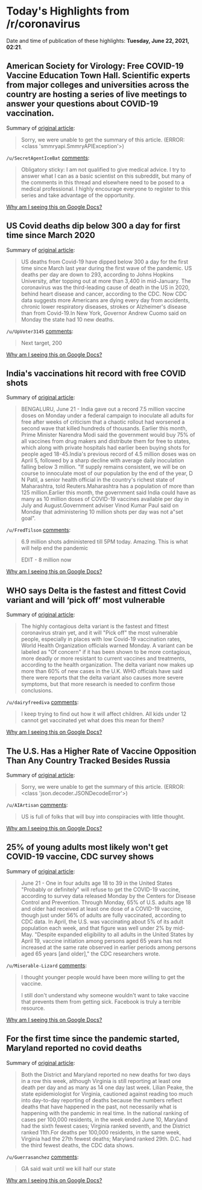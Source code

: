 # Today's Highlights from /r/coronavirus

Date and time of publication of these highlights: **Tuesday, June 22, 2021, 02:21**.

## American Society for Virology: Free COVID-19 Vaccine Education Town Hall. Scientific experts from major colleges and universities across the country are hosting a series of live meetings to answer your questions about COVID-19 vaccination.

Summary of [original article](https://asv.org/education/):

> Sorry, we were unable to get the summary of this article. (ERROR: <class 'smmryapi.SmmryAPIException'>)

`/u/SecretAgentIceBat` [comments](https://www.reddit.com/r/Coronavirus/comments/nwyioy/american_society_for_virology_free_covid19/):

> Obligatory sticky: I am not qualified to give medical advice. I try to answer what I can as a basic scientist on this subreddit, but many of the comments in this thread and elsewhere need to be posed to a medical professional. I highly encourage everyone to register to this series and take advantage of the opportunity.

[Why am I seeing this on Google Docs?](https://docs.google.com/document/d/1Dc6We63vOXIZsc0op-Bt4abqkYjXzOigalQqFxmvvbM/edit?usp=sharing)

## US Covid deaths dip below 300 a day for first time since March 2020

Summary of [original article](https://www.theguardian.com/us-news/2021/jun/21/us-covid-deaths-dip):

> US deaths from Covid-19 have dipped below 300 a day for the first time since March last year during the first wave of the pandemic. US deaths per day are down to 293, according to Johns Hopkins University, after topping out at more than 3,400 in mid-January. The coronavirus was the third-leading cause of death in the US in 2020, behind heart disease and cancer, according to the CDC. Now CDC data suggests more Americans are dying every day from accidents, chronic lower respiratory diseases, strokes or Alzheimer's disease than from Covid-19.In New York, Governor Andrew Cuomo said on Monday the state had 10 new deaths.

`/u/UpVoter3145` [comments](https://www.reddit.com/r/Coronavirus/comments/o53q8z/us_covid_deaths_dip_below_300_a_day_for_first/):

> Next target, 200

[Why am I seeing this on Google Docs?](https://docs.google.com/document/d/1Dc6We63vOXIZsc0op-Bt4abqkYjXzOigalQqFxmvvbM/edit?usp=sharing)

## India's vaccinations hit record with free COVID shots

Summary of [original article](https://www.reuters.com/world/india/india-reports-53256-new-covid-19-cases-2021-06-21/):

> BENGALURU, June 21 - India gave out a record 7.5 million vaccine doses on Monday under a federal campaign to inoculate all adults for free after weeks of criticism that a chaotic rollout had worsened a second wave that killed hundreds of thousands. Earlier this month, Prime Minister Narendra Modi said the government would buy 75% of all vaccines from drug makers and distribute them for free to states, which along with private hospitals had earlier been buying shots for people aged 18-45.India's previous record of 4.5 million doses was on April 5, followed by a sharp decline with average daily inoculation falling below 3 million. "If supply remains consistent, we will be on course to innoculate most of our population by the end of the year, D N Patil, a senior health official in the country's richest state of Maharashtra, told Reuters.Maharashtra has a population of more than 125 million.Earlier this month, the government said India could have as many as 10 million doses of COVID-19 vaccines available per day in July and August.Government adviser Vinod Kumar Paul said on Monday that administering 10 million shots per day was not a"set goal".

`/u/FredTilson` [comments](https://www.reddit.com/r/Coronavirus/comments/o4tkvp/indias_vaccinations_hit_record_with_free_covid/):

> 6.9 million shots administered till 5PM today. Amazing. This is what will help end the pandemic
> 
> EDIT - 8 million now

[Why am I seeing this on Google Docs?](https://docs.google.com/document/d/1Dc6We63vOXIZsc0op-Bt4abqkYjXzOigalQqFxmvvbM/edit?usp=sharing)

## WHO says Delta is the fastest and fittest Covid variant and will ‘pick off’ most vulnerable

Summary of [original article](https://www.cnbc.com/2021/06/21/covid-delta-who-says-variant-is-the-fastest-and-fittest-and-will-pick-off-most-vulnerable-.html):

> The highly contagious delta variant is the fastest and fittest coronavirus strain yet, and it will "Pick off" the most vulnerable people, especially in places with low Covid-19 vaccination rates, World Health Organization officials warned Monday. A variant can be labeled as "Of concern" if it has been shown to be more contagious, more deadly or more resistant to current vaccines and treatments, according to the health organization. The delta variant now makes up more than 60% of new cases in the U.K. WHO officials have said there were reports that the delta variant also causes more severe symptoms, but that more research is needed to confirm those conclusions.

`/u/dairyfreediva` [comments](https://www.reddit.com/r/Coronavirus/comments/o57t70/who_says_delta_is_the_fastest_and_fittest_covid/):

> I keep trying to find out how it will affect children. All kids under 12 cannot get vaccinated yet what does this mean for them?

[Why am I seeing this on Google Docs?](https://docs.google.com/document/d/1Dc6We63vOXIZsc0op-Bt4abqkYjXzOigalQqFxmvvbM/edit?usp=sharing)

## The U.S. Has a Higher Rate of Vaccine Opposition Than Any Country Tracked Besides Russia

Summary of [original article](https://morningconsult.com/global-vaccine-tracking/):

> Sorry, we were unable to get the summary of this article. (ERROR: <class 'json.decoder.JSONDecodeError'>)

`/u/AIArtisan` [comments](https://www.reddit.com/r/Coronavirus/comments/o4yne2/the_us_has_a_higher_rate_of_vaccine_opposition/):

> US is full of folks that will buy into conspiracies with little thought.

[Why am I seeing this on Google Docs?](https://docs.google.com/document/d/1Dc6We63vOXIZsc0op-Bt4abqkYjXzOigalQqFxmvvbM/edit?usp=sharing)

## 25% of young adults most likely won't get COVID-19 vaccine, CDC survey shows

Summary of [original article](https://www.upi.com/Health_News/2021/06/21/coronavirus-vaccine-refusal-cdc/3141624285738/):

> June 21 - One in four adults age 18 to 39 in the United States "Probably or definitely" will refuse to get the COVID-19 vaccine, according to survey data released Monday by the Centers for Disease Control and Prevention. Through Monday, 65% of U.S. adults age 18 and older had received at least one dose of a COVID-19 vaccine, though just under 56% of adults are fully vaccinated, according to CDC data. In April, the U.S. was vaccinating about 5% of its adult population each week, and that figure was well under 2% by mid-May. "Despite expanded eligibility to all adults in the United States by April 19, vaccine initiation among persons aged 65 years has not increased at the same rate observed in earlier periods among persons aged 65 years [and older]," the CDC researchers wrote.

`/u/Miserable-Lizard` [comments](https://www.reddit.com/r/Coronavirus/comments/o54gmb/25_of_young_adults_most_likely_wont_get_covid19/):

> I thought younger people would have been more willing to get the vaccine. 
> 
>  I still don't understand why someone wouldn't want to take vaccine that prevents them from getting sick.  Facebook is truly a terrible resource.

[Why am I seeing this on Google Docs?](https://docs.google.com/document/d/1Dc6We63vOXIZsc0op-Bt4abqkYjXzOigalQqFxmvvbM/edit?usp=sharing)

## For the first time since the pandemic started, Maryland reported no covid deaths

Summary of [original article](https://www.washingtonpost.com/local/zero-covid-deaths-maryland-dc/2021/06/21/7e4e6512-d2a6-11eb-ae54-515e2f63d37d_story.html):

> Both the District and Maryland reported no new deaths for two days in a row this week, although Virginia is still reporting at least one death per day and as many as 14 one day last week. Lilian Peake, the state epidemiologist for Virginia, cautioned against reading too much into day-to-day reporting of deaths because the numbers reflect deaths that have happened in the past, not necessarily what is happening with the pandemic in real time. In the national ranking of cases per 100,000 residents, in the week ended June 10, Maryland had the sixth fewest cases; Virginia ranked seventh, and the District ranked 11th.For deaths per 100,000 residents, in the same week, Virginia had the 27th fewest deaths; Maryland ranked 29th. D.C. had the third fewest deaths, the CDC data shows.

`/u/Guerrasanchez` [comments](https://www.reddit.com/r/Coronavirus/comments/o5av0h/for_the_first_time_since_the_pandemic_started/):

> GA said wait until we kill half our state

[Why am I seeing this on Google Docs?](https://docs.google.com/document/d/1Dc6We63vOXIZsc0op-Bt4abqkYjXzOigalQqFxmvvbM/edit?usp=sharing)

